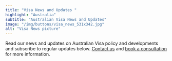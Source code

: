 ```yaml
---
title: "Visa News and Updates "
highlight: "Australia"
subtitle: "Australian Visa News and Updates"
image: "/img/buttons/visa_news_531x342.jpg"
alt: "Visa News picture"
---
```


Read our news and updates on Australian Visa policy and developments and subscribe to
regular updates below. [Contact us](/contact_us) and [book a consultation](/book-consultation) for more information.
 
